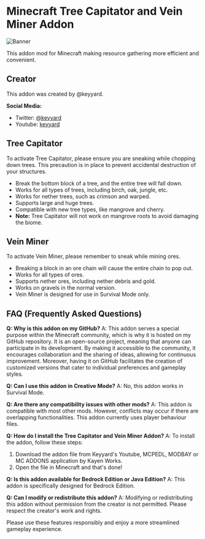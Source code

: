 # Minecraft Tree Capitator and Vein Miner Addon

![Banner](https://api.mcpedl.com/storage/submissions/177522/images/tree-capitator--vein-miner-addon_2.png)

This addon mod for Minecraft making resource gathering more efficient and convenient. 

## Creator

This addon was created by @keyyard.

**Social Media:**
- Twitter: [@keyyard](https://twitter.com/keyyard)
- Youtube: [keyyard](https://youtube.com/c/keyyard)

## Tree Capitator

To activate Tree Capitator, please ensure you are sneaking while chopping down trees. This precaution is in place to prevent accidental destruction of your structures. 

- Break the bottom block of a tree, and the entire tree will fall down.
- Works for all types of trees, including birch, oak, jungle, etc.
- Works for nether trees, such as crimson and warped.
- Supports large and huge trees.
- Compatible with new tree types, like mangrove and cherry.
- **Note:** Tree Capitator will not work on mangrove roots to avoid damaging the biome.

## Vein Miner

To activate Vein Miner, please remember to sneak while mining ores.

- Breaking a block in an ore chain will cause the entire chain to pop out.
- Works for all types of ores.
- Supports nether ores, including nether debris and gold.
- Works on gravels in the normal version.
- Vein Miner is designed for use in Survival Mode only.

## FAQ (Frequently Asked Questions)

**Q: Why is this addon on my GitHub?**
A: This addon serves a special purpose within the Minecraft community, which is why it is hosted on my GitHub repository. It is an open-source project, meaning that anyone can participate in its development. By making it accessible to the community, it encourages collaboration and the sharing of ideas, allowing for continuous improvement. Moreover, having it on GitHub facilitates the creation of customized versions that cater to individual preferences and gameplay styles.

**Q: Can I use this addon in Creative Mode?**
A: No, this addon works in Survival Mode.

**Q: Are there any compatibility issues with other mods?**
A: This addon is compatible with most other mods. However, conflicts may occur if there are overlapping functionalities. This addon currently uses player behaviour files.

**Q: How do I install the Tree Capitator and Vein Miner Addon?**
A: To install the addon, follow these steps:
   1. Download the addon file from Keyyard's Youtube, MCPEDL, MODBAY or MC ADDONS application by Kayen Works.
   2. Open the file in Minecraft and that's done!

**Q: Is this addon available for Bedrock Edition or Java Edition?**
A: This addon is specifically designed for Bedrock Edition.

**Q: Can I modify or redistribute this addon?**
A: Modifying or redistributing this addon without permission from the creator is not permitted. Please respect the creator's work and rights.

Please use these features responsibly and enjoy a more streamlined gameplay experience.
